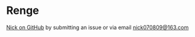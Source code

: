# Renge
<a href="https://github.com/nick8sky">Nick on GitHub</a> by submitting an issue or via email nick070809@163.com
